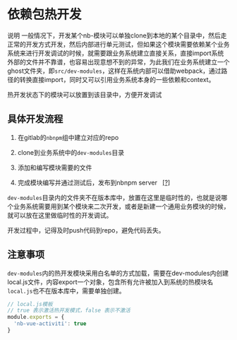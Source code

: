 # 依赖包热开发

说明
一般情况下，开发某个nb-模块可以单独clone到本地的某个目录中，然后走正常的开发方式开发，然后内部进行单元测试，但如果这个模块需要依赖某个业务系统来进行开发调试的时候，就需要跟业务系统建立直接关系，直接import系统外部的文件并不靠谱，也容易出现意想不到的异常，为此我们在业务系统建立一个ghost文件夹，即`src/dev-modules`，这样在系统内部可以借助webpack，通过路径的转换直接import，同时又可以引用业务系统本身的一些依赖和context。

热开发状态下的模块可以放置到该目录中，方便开发调试

## 具体开发流程

1. 在gitlab的`nbnpm`组中建立对应的repo

2. clone到业务系统中的`dev-modules`目录

3. 添加和编写模块需要的文件

4. 完成模块编写并通过测试后，发布到nbnpm server &nbsp; [[?]](https://fe.newbanker.cn/wiki/docs/tools/nbnpm-publish.html)


`dev-modules`目录内的文件夹不在版本库中，放置在这里是临时性的，也就是说哪个业务系统需要用到某个模块来二次开发，或者是新建一个通用业务模块的时候，就可以放在这里做临时性的开发调试。

开发过程中，记得及时push代码到repo，避免代码丢失。


## 注意事项

`dev-modules`内的热开发模块采用白名单的方式加载，需要在dev-modules内创建local.js文件，内容export一个对象，包含所有允许被加入到系统的热模块名
`local.js`也不在版本库中，需要单独创建。

```js
// local.js模板
// true 表示激活热开发模式，false 表示不激活
module.exports = {
  'nb-vue-activiti': true
}
```
